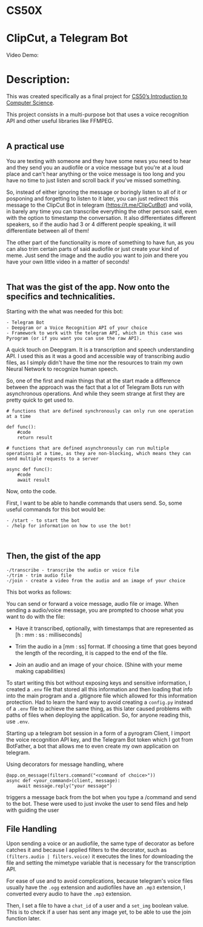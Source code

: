 # CS50X
# **ClipCut, a Telegram Bot**
Video Demo:

# **Description**:
This was created specifically as a final project for [CS50’s Introduction to Computer Science](https://cs50.harvard.edu/x/2022/). 

This project consists in a multi-purpose bot that uses a voice recognition API and other useful libraries like FFMPEG. 
<br></br>

## **A practical use**

You are texting with someone and they have some news you need to hear and they send you an audiofile or a voice message but you're at a loud place and can't hear anything or the voice message is too long and you have no time to just listen and scroll back if you've missed something. 

So, instead of either ignoring the message or boringly listen to all of it or posponing and forgetting to listen to it later, you can just redirect this message to the ClipCut Bot in telegram (https://t.me/ClipCutBot) and voilà, in barely any time you can transcribe everything the other person said, even with the option to timestamp the conversation. It also differentiates different speakers, so if the audio had 3 or 4 different people speaking, it will differentiate between all of them!

The other part of the functionality is more of something to have fun, as you can also trim certain parts of said audiofile or just create your kind of meme. Just send the image and the audio you want to join and there you have your own little video in a matter of seconds!
<br></br>

## **That was the gist of the app. Now onto the specifics and technicalities.**

Starting with the what was needed for this bot:

    - Telegram Bot
    - Deepgram or a Voice Recognition API of your choice
    - Framework to work with the telegram API, which in this case was Pyrogram (or if you want you can use the raw API).

A quick touch on Deepgram. It is a transcription and speech understanding API. I used this as it was a good and accessible way of transcribing audio files, as I simply didn't have the time nor the resources to train my own Neural Network to recognize human speech.

So, one of the first and main things that at the start made a difference between the approach was the fact that a lot of Telegram Bots run with asynchronous operations. And while they seem strange at first they are pretty quick to get used to.

```
# functions that are defined synchronously can only run one operation at a time 

def func():
    #code
    return result
```

```
# functions that are defined asynchronously can run multiple operations at a time, as they are non-blocking, which means they can send multiple requests to a server

async def func():
    #code
    await result
```

Now, onto the code.

First, I want to be able to handle commands that users send. So, some useful commands for this bot would be:


    - /start - to start the bot
    - /help for information on how to use the bot!
<br>

## **Then, the gist of the app**

    -/transcribe - transcribe the audio or voice file
    -/trim - trim audio file
    -/join - create a video from the audio and an image of your choice


This bot works as follows:

You can send or forward a voice message, audio file or image.
When sending a audio/voice message, you are prompted to choose what you want to do with the file:

- Have it transcribed, optionally, with timestamps that are represented as [h : mm : ss : milliseconds]

- Trim the audio in a [mm : ss] format. If choosing a time that goes beyond the length of the recording, it is capped to the end of the file. 

- Join an audio and an image of your choice. (Shine with your meme making capabilities)


To start writing this bot without exposing keys and sensitive information, I created a `.env` file that stored all this information and then loading that info into the main program and a .gitignore file which allowed for this information protection. Had to learn the hard way to avoid creating a `config.py` instead of a `.env` file to achieve the same thing, as this later caused problems with paths of files when deploying the application. So, for anyone reading this, use `.env`.

Starting up a telegram bot session in a form of a pyrogram Client, I import the voice recognition API key, and the Telegram Bot token which I got from BotFather, a bot that allows me to even create my own application on telegram.

Using decorators for message handling, where 

```
@app.on_message(filters.command("<command of choice>"))
async def <your_command>(client, message):
    await message.reply("your message")
```
triggers a message back from the bot when you type a /command and send to the bot. These were used to just invoke the user to send files and help with guiding the user

## **File Handling**

Upon sending a voice or an audiofile, the same type of decorator as before catches it and because I applied filters to the decorator, such as ```(filters.audio | filters.voice)``` it executes the lines for downloading the file and setting the mimetype variable that is necessary for the transcription API.

For ease of use and to avoid complications, because telegram's voice files usually have the ```.ogg``` extension and audiofiles have an ```.mp3``` extension, I converted every audio to have the ```.mp3``` extension.

Then, I set a file to have a ```chat_id``` of a user and a ```set_img``` boolean value. This is to check if a user has sent any image yet, to be able to use the join function later.

